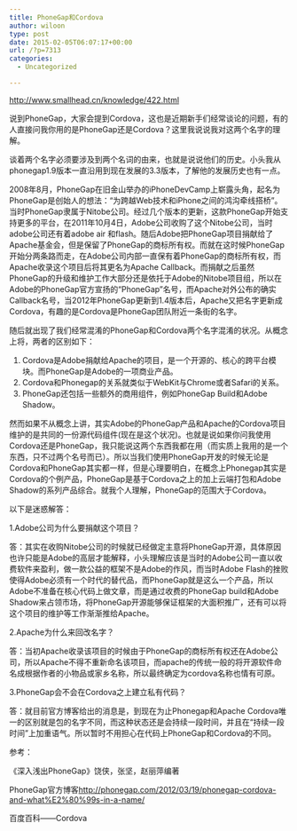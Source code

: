 ```yaml
---
title: PhoneGap和Cordova
author: wiloon
type: post
date: 2015-02-05T06:07:17+00:00
url: /?p=7313
categories:
  - Uncategorized

---
```

http://www.smallhead.cn/knowledge/422.html

说到PhoneGap，大家会提到Cordova，这也是近期新手们经常谈论的问题，有的人直接问我你用的是PhoneGap还是Cordova？这里我说说我对这两个名字的理解。

谈着两个名字必须要涉及到两个名词的由来，也就是说说他们的历史。小头我从phonegap1.9版本一直沿用到现在发展的3.3版本，了解他的发展历史也有一点。

2008年8月，PhoneGap在旧金山举办的iPhoneDevCamp上崭露头角，起名为PhoneGap是创始人的想法：“为跨越Web技术和iPhone之间的鸿沟牵线搭桥”。当时PhoneGap隶属于Nitobe公司。经过几个版本的更新，这款PhoneGap开始支持更多的平台，在2011年10月4日，Adobe公司收购了这个Nitobe公司，当时adobe公司还有着adobe air 和flash。随后Adobe把PhoneGap项目捐献给了Apache基金会，但是保留了PhoneGap的商标所有权。而就在这时候PhoneGap开始分两条路而走，在Adobe公司内部一直保有着PhoneGap的商标所有权，而Apache收录这个项目后将其更名为Apache Callback。而捐献之后虽然PhoneGap的升级和维护工作大部分还是依托于Adobe的Nitobe项目组，所以在Adobe的PhoneGap官方宣扬的“PhoneGap”名号，而Apache对外公布的确实Callback名号，当2012年PhoneGap更新到1.4版本后，Apache又把名字更新成Cordova，有趣的是Cordova是PhoneGap团队附近一条街的名字。

随后就出现了我们经常混淆的PhoneGap和Cordova两个名字混淆的状况。从概念上将，两者的区别如下：

  1. Cordova是Adobe捐献给Apache的项目，是一个开源的、核心的跨平台模块。而PhoneGap是Adobe的一项商业产品。
  2. Cordova和Phonegap的关系就类似于WebKit与Chrome或者Safari的关系。
  3. PhoneGap还包括一些额外的商用组件，例如PhoneGap Build和Adobe Shadow。

然而如果不从概念上讲，其实Adobe的PhoneGap产品和Apache的Cordova项目维护的是共同的一份源代码组件(现在是这个状况)。也就是说如果你问我使用Cordova还是PhoneGap，我只能说这两个东西我都在用（而实质上我用的是一个东西，只不过两个名号而已）。所以当我们使用PhoneGap开发的时候无论是Cordova和PhoneGap其实都一样，但是心理要明白，在概念上Phonegap其实是Cordova的个例产品，PhoneGap是基于Cordova之上的加上云端打包和Adobe Shadow的系列产品综合。就我个人理解，PhoneGap的范围大于Cordova。

以下是迷惑解答：

1.Adobe公司为什么要捐献这个项目？

答：其实在收购Nitobe公司的时候就已经做定主意将PhoneGap开源，具体原因也许只能是Adobe的高层才能解释，小头理解应该是当时的Adobe公司一直以收费软件来盈利，做一款公益的框架不是Adobe的作风，而当时Adobe Flash的挫败使得Adobe必须有一个时代的替代品，而PhoneGap就是这么一个产品，所以Adobe不准备在核心代码上做文章，而是通过收费的PhoneGap build和Adobe Shadow来占领市场，将PhoneGap开源能够保证框架的大面积推广，还有可以将这个项目的维护等工作渐渐推给Apache。

2.Apache为什么来回改名字？

答：当初Apache收录该项目的时候由于PhoneGap的商标所有权还在Adobe公司，所以Apache不得不重新命名该项目，而apache的传统一般的将开源软件命名成根据作者的小物品或家乡名称，所以最终确定为cordova名称也情有可原。

3.PhoneGap会不会在Cordova之上建立私有代码？

答：就目前官方博客给出的消息是，到现在为止Phonegap和Apache Cordova唯一的区别就是包的名字不同，而这种状态还是会持续一段时间，并且在“持续一段时间”上加重语气。所以暂时不用担心在代码上PhoneGap和Cordova的不同。

参考：

《深入浅出PhoneGap》饶侠，张坚，赵丽萍编著

PhoneGap官方博客<a href="http://phonegap.com/2012/03/19/phonegap-cordova-and-what%E2%80%99s-in-a-name/" rel="external nofollow">http://phonegap.com/2012/03/19/phonegap-cordova-and-what%E2%80%99s-in-a-name/</a>

百度百科——Cordova